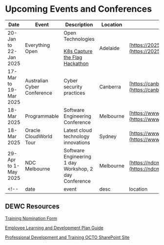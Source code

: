 # Upcoming Events and Conferences

| Date | Event | Description | Location | Link |
| --- | --- | --- | --- | --- |
| 20-Jan to 22-Jan 2025 | Everything Open | Open Technologies<br /><br />[K8s Capture the Flag Hackathon](https://2025.everythingopen.au/schedule/presentation/113/) | Adelaide | [https://2025.everythingopen.au/](https://2025.everythingopen.au/) |
| 17-Mar to 19-Mar 2025 | Australian Cyber Conference | Cyber security practices | Canberra | [https://canberra2025.cyberconference.com.au/](https://canberra2025.cyberconference.com.au/) |
| 18-Mar 2025 | Programmable | Software Engineering Conference | Melbourne | [https://www.programmable.tech/](https://www.programmable.tech/) |
| 18-Mar 2025 | Oracle CloudWorld Tour | Latest cloud technology innovations | Sydney | [https://www.oracle.com/au/cloudworld-tour/](https://www.oracle.com/au/cloudworld-tour/) |
| 29-Apr to 1-May 2025 | NDC Melbourne | Software Engineering 1 day Workshop, 2 day Conference | Melbourne | [https://ndcmelbourne.com/](https://ndcmelbourne.com/) |
<!--| date | event | desc | location | [link title](link url) |-->

## DEWC Resources

[Training Nomination Form](https://dewccorporate.sharepoint.com/:b:/r/sites/octo/Shared%20Documents/Professional%20Development/Employee%20L%26D%20Plans/241014%20Employee%20Learning%20and%20Development%20Plan%20Guide%20V2.pdf?csf=1&web=1&e=ifkdRE)  

[Employee Learning and Development Plan Guide](https://dewccorporate.sharepoint.com/:b:/r/sites/octo/Shared%20Documents/Professional%20Development/Employee%20L%26D%20Plans/241014%20Employee%20Learning%20and%20Development%20Plan%20Guide%20V2.pdf?csf=1&web=1&e=ifkdRE)  

[Professional Development and Training OCTO SharePoint Site](https://dewccorporate.sharepoint.com/sites/octo/SitePages/Professional-Development-and-Training.aspx?CT=1724283167620&OR=OWA-NT-Mail&CID=e4e66546-1953-6f5f-9c24-977a4d9a0b13)  
